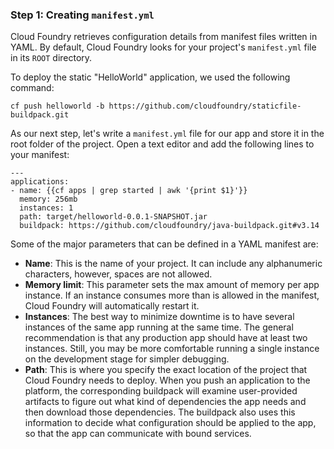 ### Step 1: Creating `manifest.yml`

Cloud Foundry retrieves configuration details from manifest files written in YAML. By default, Cloud Foundry looks for your project's `manifest.yml` file in its `ROOT` directory.

To deploy the static "HelloWorld" application, we used the following command:

	cf push helloworld -b https://github.com/cloudfoundry/staticfile-buildpack.git

As our next step, let's write a `manifest.yml` file for our app and store it in the root folder of the project. Open a text editor and add the following lines to your manifest:

	---
	applications:
	- name: {{cf apps | grep started | awk '{print $1}'}}
	  memory: 256mb
	  instances: 1
	  path: target/helloworld-0.0.1-SNAPSHOT.jar
	  buildpack: https://github.com/cloudfoundry/java-buildpack.git#v3.14

Some of the major parameters that can be defined in a YAML manifest are:

* **Name**: This is the name of your project. It can include any alphanumeric characters, however, spaces are not allowed.
* **Memory limit**: This parameter sets the max amount of memory per app instance. If an instance consumes more than is allowed in the manifest, Cloud Foundry will automatically restart it.
* **Instances**: The best way to minimize downtime is to have several instances of the same app running at the same time. The general recommendation is that any production app should have at least two instances. Still, you may be more comfortable running a single instance on the development stage for simpler debugging.
* **Path**: This is where you specify the exact location of the project that Cloud Foundry needs to deploy. When you push an application to the platform, the corresponding buildpack will examine user-provided artifacts to figure out what kind of dependencies the app needs and then download those dependencies. The buildpack also uses this information to decide what configuration should be applied to the app, so that the app can communicate with bound services.
